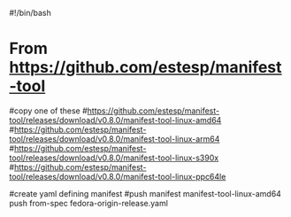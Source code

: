 #!/bin/bash

# From https://github.com/estesp/manifest-tool

#copy one of these
#https://github.com/estesp/manifest-tool/releases/download/v0.8.0/manifest-tool-linux-amd64
#https://github.com/estesp/manifest-tool/releases/download/v0.8.0/manifest-tool-linux-arm64
#https://github.com/estesp/manifest-tool/releases/download/v0.8.0/manifest-tool-linux-s390x
#https://github.com/estesp/manifest-tool/releases/download/v0.8.0/manifest-tool-linux-ppc64le


#create yaml defining manifest
#push manifest
manifest-tool-linux-amd64 push from-spec fedora-origin-release.yaml 
